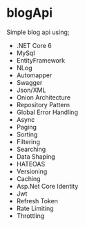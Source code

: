 # blogApi
Simple blog api using;
 * .NET Core 6
 * MySql
 * EntityFramework
 * NLog
 * Automapper
 * Swagger
 * Json/XML
 * Onion Architecture
 * Repository Pattern
 * Global Error Handling
 * Async
 * Paging
 * Sorting
 * Filtering
 * Searching
 * Data Shaping
 * HATEOAS
 * Versioning
 * Caching
 * Asp.Net Core Identity
 * Jwt
 * Refresh Token
 * Rate Limiting
 * Throttling
